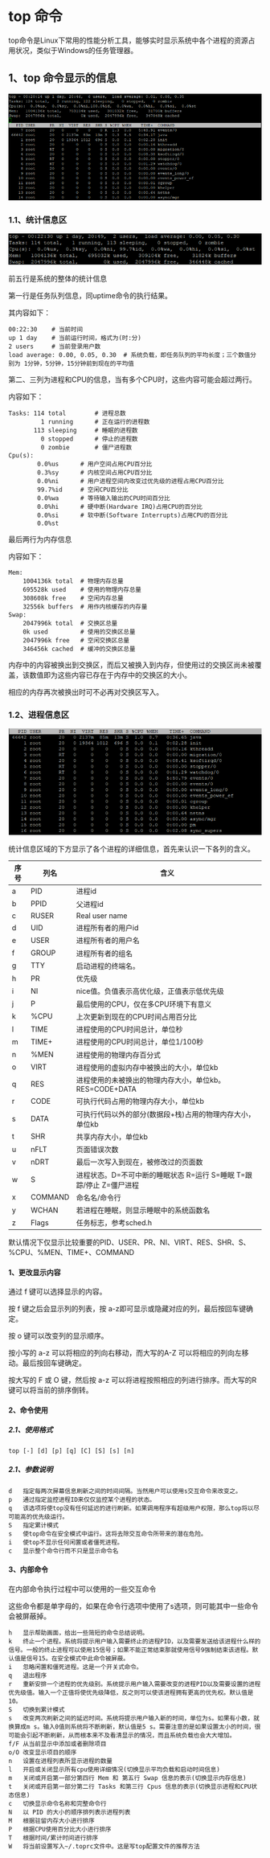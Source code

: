 # top 命令

top命令是Linux下常用的性能分析工具，能够实时显示系统中各个进程的资源占用状况，类似于Windows的任务管理器。

## 1、top 命令显示的信息

![](./images/2019-08-25_182750.png)

### 1.1、统计信息区

![](./images/2019-08-25_183013.png)

前五行是系统的整体的统计信息

第一行是任务队列信息，同uptime命令的执行结果。

其内容如下：

```
00:22:30	# 当前时间
up 1 day	# 当前运行时间，格式为(时:分)
2 users		# 当前登录用户数
load average: 0.00, 0.05, 0.30	# 系统负载，即任务队列的平均长度；三个数值分别为 1分钟，5分钟，15分钟前到现在的平均值	
```

第二、三列为进程和CPU的信息，当有多个CPU时，这些内容可能会超过两行。

内容如下：

```
Tasks: 114 total		# 进程总数
		 1 running      # 正在运行的进程数
	   113 sleeping     # 睡眠的进程数
         0 stopped      # 停止的进程数
         0 zombie	    # 僵尸进程数
Cpu(s):
		0.0%us		# 用户空间占用CPU百分比
		0.3%sy		# 内核空间占用CPU百分比
		0.0%ni		# 用户进程空间内改变过优先级的进程占用CPU百分比
		99.7%id		# 空闲CPU百分比
		0.0%wa		# 等待输入输出的CPU时间百分比
		0.0%hi		# 硬中断(Hardware IRQ)占用CPU的百分比
		0.0%si		# 软中断(Software Interrupts)占用CPU的百分比
		0.0%st
```

最后两行为内存信息

内容如下：

```
Mem:   
	1004136k total	# 物理内存总量
	695528k used  	# 使用的物理内存总量
	308608k free    # 空闲内存总量	
	32556k buffers	# 用作内核缓存的内存量
Swap:  
	2047996k total	# 交换区总量        
	0k used			# 使用的交换区总量
	2047996k free	# 空闲交换区总量   
	346456k cached  # 缓冲的交换区总量
```

内存中的内容被换出到交换区，而后又被换入到内存，但使用过的交换区尚未被覆盖，该数值即为这些内容已存在于内存中的交换区的大小。

相应的内存再次被换出时可不必再对交换区写入。

### 1.2、进程信息区

![](./images/2019-08-25_184918.png)

统计信息区域的下方显示了各个进程的详细信息，首先来认识一下各列的含义。

| 序号 | 列名    | 含义                                                         |
| ---- | ------- | ------------------------------------------------------------ |
| a    | PID     | 进程id                                                       |
| b    | PPID    | 父进程id                                                     |
| c    | RUSER   | Real user name                                               |
| d    | UID     | 进程所有者的用户id                                           |
| e    | USER    | 进程所有者的用户名                                           |
| f    | GROUP   | 进程所有者的组名                                             |
| g    | TTY     | 启动进程的终端名。                                           |
| h    | PR      | 优先级                                                       |
| i    | NI      | nice值。负值表示高优化级，正值表示低优先级                   |
| j    | P       | 最后使用的CPU，仅在多CPU环境下有意义                         |
| k    | %CPU    | 上次更新到现在的CPU时间占用百分比                            |
| l    | TIME    | 进程使用的CPU时间总计，单位秒                                |
| m    | TIME+   | 进程使用的CPU时间总计，单位1/100秒                           |
| n    | %MEN    | 进程使用的物理内存百分式                                     |
| o    | VIRT    | 进程使用的虚拟内存中被换出的大小，单位kb                     |
| q    | RES     | 进程使用的未被换出的物理内存大小，单位kb。RES=CODE+DATA      |
| r    | CODE    | 可执行代码占用的物理内存大小，单位kb                         |
| s    | DATA    | 可执行代码以外的部分(数据段+栈)占用的物理内存大小，单位kb    |
| t    | SHR     | 共享内存大小，单位kb                                         |
| u    | nFLT    | 页面错误次数                                                 |
| v    | nDRT    | 最后一次写入到现在，被修改过的页面数                         |
| w    | S       | 进程状态。D=不可中断的睡眠状态 R=运行 S=睡眠 T=跟踪/停止 Z=僵尸进程 |
| x    | COMMAND | 命名名/命令行                                                |
| y    | WCHAN   | 若进程在睡眠，则显示睡眠中的系统函数名                       |
| z    | Flags   | 任务标志，参考sched.h                                        |

默认情况下仅显示比较重要的PID、USER、PR、NI、VIRT、RES、SHR、S、%CPU、%MEN、TIME+、COMMAND

#### 1、更改显示内容

通过 f 键可以选择显示的内容。

按 f 键之后会显示列的列表，按 a-z即可显示或隐藏对应的列，最后按回车键确定。

按 o 键可以改变列的显示顺序。

按小写的 a-z 可以将相应的列向右移动，而大写的A-Z 可以将相应的列向左移动。最后按回车键确定。

按大写的 F 或 O 键，然后按 a-z 可以将进程按照相应的列进行排序。而大写的R键可以将当前的排序倒转。

#### 2、命令使用

##### 2.1、使用格式

```
top [-] [d] [p] [q] [C] [S] [s] [n]
```

##### 2.1、参数说明

```
d	指定每两次屏幕信息刷新之间的时间间隔。当然用户可以使用s交互命令来改变之。
p	通过指定监控进程ID来仅仅监控某个进程的状态。
q	该选项将使top没有任何延迟的进行刷新。如果调用程序有超级用户权限，那么top将以尽可能高的优先级运行。
S	指定累计模式
s	使top命令在安全模式中运行。这将去除交互命令所带来的潜在危险。
i	使top不显示任何闲置或者僵死进程。
c	显示整个命令行而不只是显示命令名
```

#### 3、内部命令

在内部命令执行过程中可以使用的一些交互命令

这些命令都是单字母的，如果在命令行选项中使用了s选项，则可能其中一些命令会被屏蔽掉。

```
h	显示帮助画面，给出一些简短的命令总结说明。
k	终止一个进程。系统将提示用户输入需要终止的进程PID，以及需要发送给该进程什么样的信号。一般的终止进程可以使用15信号；如果不能正常结束那就使用信号9强制结束该进程。默认值是信号15。在安全模式中此命令被屏蔽。
i	忽略闲置和僵死进程。这是一个开关式命令。
q	退出程序
r	重新安排一个进程的优先级别。系统提示用户输入需要改变的进程PID以及需要设置的进程优先级值。输入一个正值将使优先级降低，反之则可以使该进程拥有更高的优先权。默认值是10。
S	切换到累计模式
s	改变两次刷新之间的延迟时间。系统将提示用户输入新的时间，单位为s。如果有小数，就换算成m s。输入0值则系统将不断刷新，默认值是5 s。需要注意的是如果设置太小的时间，很可能会引起不断刷新，从而根本来不及看清显示的情况，而且系统负载也会大大增加。
f/F	从当前显示中添加或者删除项目
o/O	改变显示项目的顺序
n	设置在进程列表所显示进程的数量
l	开启或关闭显示所有cpu使用详细情况(切换显示平均负载和启动时间信息)
m	关闭或开启第一部分第四行 Mem 和 第五行 Swap 信息的表示(切换显示内存信息)
t	关闭或开启第一部分第二行 Tasks 和第三行 Cpus 信息的表示(切换显示进程和CPU状态信息)
c	切换显示命令名称和完整命令行
N	以 PID 的大小的顺序排列表示进程列表
M	根据驻留内存大小进行排序
P	根据CPU使用百分比大小进行排序
T	根据时间/累计时间进行排序
W	将当前设置写入~/.toprc文件中。这是写top配置文件的推荐方法
```

